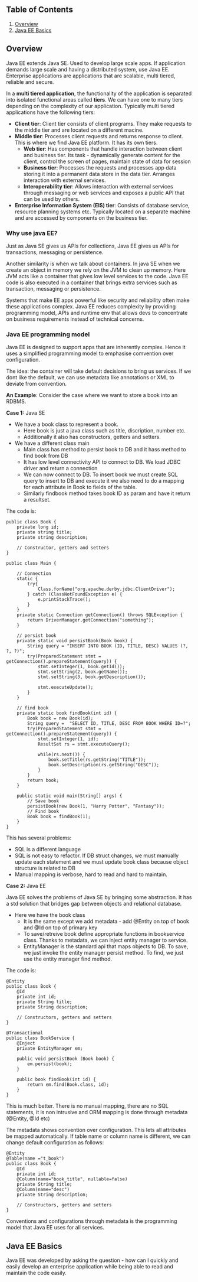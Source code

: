
## Table of Contents

1. [Overview](#Overview)
2. [Java EE Basics](#Java-EE-Basics)

## Overview

Java EE extends Java SE. Used to develop large scale apps. If application demands large scale and having a distributed system, use Java EE. Enterprise applications are applications that are scalable, multi tiered, reliable and secure.

In a **multi tiered application**, the functionality of the application is separated into isolated functional areas called **tiers**. We can have one to many tiers depending on the complexity of our application. Typically multi tiered applications have the following tiers:

- **Client tier**: Client tier consists of client programs. They make requests to the middle tier and are located on a different macine.
- **Middle tier**: Processes client requests and returns response to client. This is where we find Java EE platform. It has its own tiers.
  - **Web tier**: Has components that handle interaction between client and business tier. Its task - dynamically generate content for the client, control the screen of pages, maintain state of data for session
  - **Business tier**: Processes the requests and processes app data storing it into a permanent data store in the data tier. Arranges interaction with external services.
  - **Interoperability tier**: Allows interaction with external services through messaging or web services and exposes a public API that can be used by others.
- **Enterprise Information System (EIS) tier**: Consists of database service, resource planning systems etc. Typically located on a separate machine and are accessed by components on the business tier.

### Why use java EE?

Just as Java SE gives us APIs for collections, Java EE gives us APIs for transactions, messaging or persistence.

Another similarity is when we talk about containers. In java SE when we create an object in memory we rely on the JVM to clean up memory. Here JVM acts like a container that gives low level services to the code. Java EE code is also executed in a container that brings extra services such as transaction, messaging or persistence.

Systems that make EE apps powerful like security and reliability often make these applications complex. Java EE reduces complexity by providing programming model, APIs and runtime env that allows devs to concentrate on business requirements instead of technical concerns.

### Java EE programming model

Java EE is designed to support apps that are inherently complex. Hence it uses a simplified programming model to emphasise comvention over configuration. 

The idea: the container will take default decisions to bring us services. If we dont like the default, we can use metadata like annotations or XML to deviate from convention.

**An Example**: Consider the case where we want to store a book into an RDBMS.

**Case 1:** Java SE

- We have a book class to represent a book.
  - Here book is just a java class such as title, discription, number etc.
  - Additionally it also has constructors, getters and setters.
- We have a different class main
  - Main class has method to persist book to DB and it hass method to find book from DB
  - It has low level connectivity API to connect to DB. We load JDBC driver and return a connection
  - We can now connect to DB. To insert book we must create SQL query to insert to DB and execute it we also need to do a mapping for each attribute in Book to fields of the table.
  - Similarly findbook method takes book ID as param and have it return a resultset.

The code is:

    public class Book {
        private long id;
        private string title;
        private string description;

        // Constructor, getters and setters
    }

    public class Main {
    
        // Connection
        static {
            try{
                Class.forName("org.apache.derby.jdbc.ClientDriver");
            } catch (ClassNotFoundException e) {
                e.printStackTrace();        
            }
        }
        private static Connection getConnection() throws SQLException {
            return DriverManager.getConnection("something");
        }

        // persist book
        private static void persistBook(Book book) {
            String query = "INSERT INTO BOOK (ID, TITLE, DESC) VALUES (?, ?, ?)";
            try(PreparedStatement stmt = getConnection().prepareStatement(query)) {
                stmt.setInteger(1, book.getId());
                stmt.setString(2, book.getName());
                stmt.setString(3, book.getDescription());

                stmt.executeUpdate();
            }
        }

        // find book
        private static book findBook(int id) {
            Book book = new Book(id);
            String query =  "SELECT ID, TITLE, DESC FROM BOOK WHERE ID=?";
            try(PreparedStatement stmt = getConnection().prepareStatement(query)) {
                stmt.setInteger(1, id);
                ResultSet rs = stmt.executeQuery();

                while(rs.next()) {
                    book.setTitle(rs.getString("TITLE"));
                    book.setDescription(rs.getString("DESC"));
                }
            }
            return book;
        }

        public static void main(String[] args) {
            // Save book
            persistBook(new Book(1, "Harry Potter", "Fantasy"));
            // Find book
            Book book = findBook(1);
        }
    }

This has several problems:

- SQL is a different language
- SQL is not easy to refactor. If DB struct changes, we must manually update each statement and we must update book class because object structure is related to DB
- Manual mapping is verbose, hard to read and hard to maintain.

**Case 2:** Java EE

Java EE solves the problems of Java SE by bringing some abstraction. It has a std solution that bridges gap between objects and relational database.

- Here we have the book class
  - It is the same except we add metadata - add @Entity on top of book and @Id on top of primary key
  - To save/retreive book define appropriate functions in bookservice class. Thanks to metadata, we can inject entity manager to service.
  - EntityManager is the standard api that maps objects to DB. To save, we just invoke the entity manager persist method. To find, we just use the entity manager find method.

The code is:

    @Entity
    public class Book {
        @Id
        private int id;
        private String title;
        private String description;

        // Constructors, getters and setters
    }
    
    @Transactional
    public class BookService {
        @Inject
        private EntityManager em;

        public void persistBook (Book book) {
            em.persist(book);
        }

        public book findBook(int id) {
            return em.find(Book.class, id);
        }
    }

This is much better. There is no manual mapping, there are no SQL statements, it is non intrusive and ORM mapping is done through metadata (@Entity, @Id etc)

The metadata shows convention over configuration. This lets all attributes be mapped automatically. If table name or column name is different, we can change default configuration as follows:

    @Entity
    @Table(name ="t_book")
    public class Book {
        @Id
        private int id;
        @Column(name="book_title", nullable=false)
        private String title;
        @Column(name="desc")
        private String description;

        // Constructors, getters and setters
    }

Conventions and configurations through metadata is the programming model that Java EE uses for all services.


## Java EE Basics

Java EE was developed by asking the question - how can I quickly and easily develop an enterprise application while being able to read and maintain the code easily.
